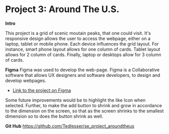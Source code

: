 # Project 3: Around The U.S.

**Intro**

This project is a grid of scenic moutain peaks, that one could visit. It's responsive design allows the user to access the webpage, either on a laptop, tablet or mobile phone. Each device influences the grid layout. For instance,
smart phone layout allows for one column of cards. Tablet layout allows for 2 column of cards. Finally, laptop or desktops allow for 3 column of cards.

**Figma**
Figma was used to develop the web-page. Figma is a Collaborative software that allows UX designers and software developers, to design and develop webpages.

- [Link to the project on Figma](https://www.figma.com/file/ii4xxsJ0ghevUOcssTlHZv/Sprint-3%3A-Around-the-US?node-id=0%3A1)

Some future improvements would be to highlight the like Icon when selected. Further, to make the add button to shrink
and grow in accordance to the dimension on the screen, so that as the screen shrinks to the smallest dimension so
to does the button shrink as well.

**Git Hub**
https://github.com/Tedlesser/se_project_aroundtheus
